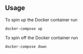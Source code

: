 ## Usage

To spin up the Docker container run

```
docker-compose up
```

To spin off the Docker container run

```
docker-compose down
```
